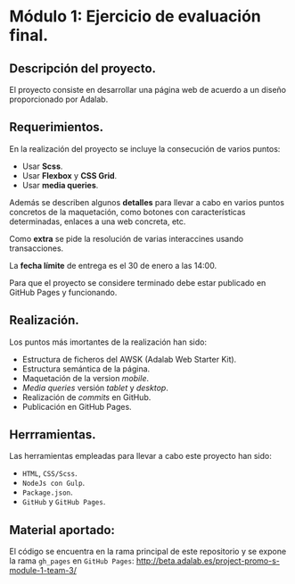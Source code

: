 # Módulo 1: Ejercicio de evaluación final.

## Descripción del proyecto.

El proyecto consiste en desarrollar una página web de acuerdo a un diseño proporcionado por Adalab.

## Requerimientos.

En la realización del proyecto se incluye la consecución de varios puntos:

- Usar **Scss**.
- Usar **Flexbox** y **CSS Grid**.
- Usar **media queries**.

Además se describen algunos **detalles** para llevar a cabo en varios puntos concretos de la maquetación, como botones con características determinadas, enlaces a una web concreta, etc.

Como **extra** se pide la resolución de varias interaccines usando transacciones.

La **fecha límite** de entrega es el 30 de enero a las 14:00.

Para que el proyecto se considere terminado debe estar publicado en GitHub Pages y funcionando.

## Realización.

Los puntos más imortantes de la realización han sido:

- Estructura de ficheros del AWSK (Adalab Web Starter Kit).
- Estructura semántica de la página.
- Maquetación de la version _mobile_.
- _Media queries_ versión _tablet_ y _desktop_.
- Realización de _commits_ en GitHub.
- Publicación en GitHub Pages.

## Herrramientas.

Las herramientas empleadas para llevar a cabo este proyecto han sido:

- `HTML`, `CSS/Scss`.
- `NodeJs con Gulp`.
- `Package.json`.
- `GitHub` y `GitHub Pages`.

## Material aportado:

El código se encuentra en la rama principal de este repositorio y se expone la rama `gh_pages` en `GitHub Pages`:
<http://beta.adalab.es/project-promo-s-module-1-team-3/>

